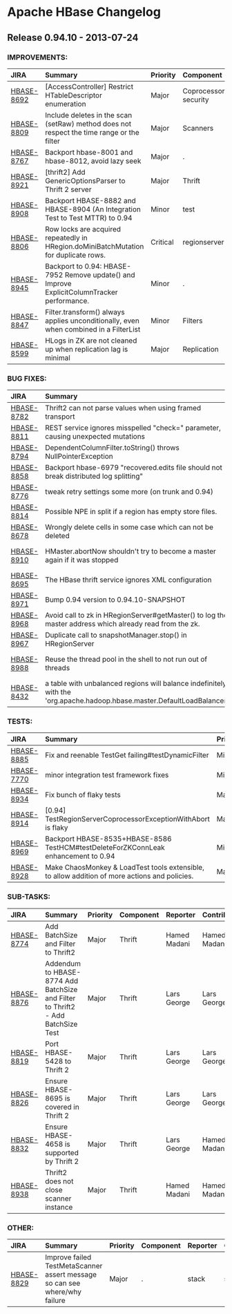 
<!---
# Licensed to the Apache Software Foundation (ASF) under one
# or more contributor license agreements.  See the NOTICE file
# distributed with this work for additional information
# regarding copyright ownership.  The ASF licenses this file
# to you under the Apache License, Version 2.0 (the
# "License"); you may not use this file except in compliance
# with the License.  You may obtain a copy of the License at
#
#     http://www.apache.org/licenses/LICENSE-2.0
#
# Unless required by applicable law or agreed to in writing, software
# distributed under the License is distributed on an "AS IS" BASIS,
# WITHOUT WARRANTIES OR CONDITIONS OF ANY KIND, either express or implied.
# See the License for the specific language governing permissions and
# limitations under the License.
-->
# Apache HBase Changelog

## Release 0.94.10 - 2013-07-24



### IMPROVEMENTS:

| JIRA | Summary | Priority | Component | Reporter | Contributor |
|:---- |:---- | :--- |:---- |:---- |:---- |
| [HBASE-8692](https://issues.apache.org/jira/browse/HBASE-8692) | [AccessController] Restrict HTableDescriptor enumeration |  Major | Coprocessors, security | Andrew Purtell | Andrew Purtell |
| [HBASE-8809](https://issues.apache.org/jira/browse/HBASE-8809) | Include deletes in the scan (setRaw) method does not respect the time range or the filter |  Major | Scanners | Vasu Mariyala | Lars Hofhansl |
| [HBASE-8767](https://issues.apache.org/jira/browse/HBASE-8767) | Backport hbase-8001 and hbase-8012, avoid lazy seek |  Major | . | stack | Lars Hofhansl |
| [HBASE-8921](https://issues.apache.org/jira/browse/HBASE-8921) | [thrift2] Add GenericOptionsParser to Thrift 2 server |  Major | Thrift | Lars George | Lars George |
| [HBASE-8908](https://issues.apache.org/jira/browse/HBASE-8908) | Backport HBASE-8882 and HBASE-8904 (An Integration Test to Test MTTR) to 0.94 |  Minor | test | Andrew Purtell | Andrew Purtell |
| [HBASE-8806](https://issues.apache.org/jira/browse/HBASE-8806) | Row locks are acquired repeatedly in HRegion.doMiniBatchMutation for duplicate rows. |  Critical | regionserver | churro morales | churro morales |
| [HBASE-8945](https://issues.apache.org/jira/browse/HBASE-8945) | Backport to 0.94: HBASE-7952 Remove update() and Improve ExplicitColumnTracker performance. |  Minor | . | Lars Hofhansl | Lars Hofhansl |
| [HBASE-8847](https://issues.apache.org/jira/browse/HBASE-8847) | Filter.transform() always applies unconditionally, even when combined in a FilterList |  Minor | Filters | Christophe Taton | Christophe Taton |
| [HBASE-8599](https://issues.apache.org/jira/browse/HBASE-8599) | HLogs in ZK are not cleaned up when replication lag is minimal |  Major | Replication | Varun Sharma | Varun Sharma |


### BUG FIXES:

| JIRA | Summary | Priority | Component | Reporter | Contributor |
|:---- |:---- | :--- |:---- |:---- |:---- |
| [HBASE-8782](https://issues.apache.org/jira/browse/HBASE-8782) | Thrift2 can not parse values when using framed transport |  Major | Thrift | Hamed Madani | Hamed Madani |
| [HBASE-8811](https://issues.apache.org/jira/browse/HBASE-8811) | REST service ignores misspelled "check=" parameter, causing unexpected mutations |  Critical | REST | Chip Salzenberg | Chip Salzenberg |
| [HBASE-8794](https://issues.apache.org/jira/browse/HBASE-8794) | DependentColumnFilter.toString() throws NullPointerException |  Minor | Filters | Stefan Seelmann | Stefan Seelmann |
| [HBASE-8858](https://issues.apache.org/jira/browse/HBASE-8858) | Backport hbase-6979 "recovered.edits file should not break distributed log splitting" |  Major | . | stack | Lars Hofhansl |
| [HBASE-8776](https://issues.apache.org/jira/browse/HBASE-8776) | tweak retry settings some more (on trunk and 0.94) |  Major | . | Sergey Shelukhin | Sergey Shelukhin |
| [HBASE-8814](https://issues.apache.org/jira/browse/HBASE-8814) | Possible NPE in split if a region has empty store files. |  Major | regionserver | rajeshbabu | rajeshbabu |
| [HBASE-8678](https://issues.apache.org/jira/browse/HBASE-8678) | Wrongly delete cells in some case which can not be deleted |  Major | REST | Eric Huang | Jean-Marc Spaggiari |
| [HBASE-8910](https://issues.apache.org/jira/browse/HBASE-8910) | HMaster.abortNow shouldn't try to become a master again if it was stopped |  Major | . | Jean-Daniel Cryans | Jean-Daniel Cryans |
| [HBASE-8695](https://issues.apache.org/jira/browse/HBASE-8695) | The HBase thrift service ignores XML configuration |  Major | Thrift | Brandon Forehand | Lars George |
| [HBASE-8971](https://issues.apache.org/jira/browse/HBASE-8971) | Bump 0.94 version to 0.94.10-SNAPSHOT |  Major | build | Jesse Yates | Jesse Yates |
| [HBASE-8968](https://issues.apache.org/jira/browse/HBASE-8968) | Avoid call to zk in HRegionServer#getMaster() to log the master address which already read from the zk. |  Minor | Zookeeper | rajeshbabu | rajeshbabu |
| [HBASE-8967](https://issues.apache.org/jira/browse/HBASE-8967) | Duplicate call to snapshotManager.stop() in HRegionServer |  Minor | snapshots | Jerry He | Jerry He |
| [HBASE-8988](https://issues.apache.org/jira/browse/HBASE-8988) | Reuse the thread pool in the shell to not run out of threads |  Major | . | Jean-Daniel Cryans | Jean-Daniel Cryans |
| [HBASE-8432](https://issues.apache.org/jira/browse/HBASE-8432) | a table with unbalanced regions will balance indefinitely with the 'org.apache.hadoop.hbase.master.DefaultLoadBalancer' |  Major | Balancer | Wang Qiang |  |


### TESTS:

| JIRA | Summary | Priority | Component | Reporter | Contributor |
|:---- |:---- | :--- |:---- |:---- |:---- |
| [HBASE-8885](https://issues.apache.org/jira/browse/HBASE-8885) | Fix and reenable TestGet failing#testDynamicFilter |  Minor | . | Jimmy Xiang | Jimmy Xiang |
| [HBASE-7770](https://issues.apache.org/jira/browse/HBASE-7770) | minor integration test framework fixes |  Minor | . | Francis Liu | Francis Liu |
| [HBASE-8934](https://issues.apache.org/jira/browse/HBASE-8934) | Fix bunch of flaky tests |  Major | . | Enis Soztutar | Enis Soztutar |
| [HBASE-8914](https://issues.apache.org/jira/browse/HBASE-8914) | [0.94] TestRegionServerCoprocessorExceptionWithAbort is flaky |  Major | . | Enis Soztutar | Enis Soztutar |
| [HBASE-8969](https://issues.apache.org/jira/browse/HBASE-8969) | Backport HBASE-8535+HBASE-8586 TestHCM#testDeleteForZKConnLeak  enhancement to 0.94 |  Minor | test | Jimmy Xiang | Jimmy Xiang |
| [HBASE-8928](https://issues.apache.org/jira/browse/HBASE-8928) | Make ChaosMonkey & LoadTest tools extensible, to allow addition of more actions and policies. |  Major | test | gautam | gautam |


### SUB-TASKS:

| JIRA | Summary | Priority | Component | Reporter | Contributor |
|:---- |:---- | :--- |:---- |:---- |:---- |
| [HBASE-8774](https://issues.apache.org/jira/browse/HBASE-8774) | Add BatchSize and Filter to Thrift2 |  Major | Thrift | Hamed Madani | Hamed Madani |
| [HBASE-8876](https://issues.apache.org/jira/browse/HBASE-8876) | Addendum to HBASE-8774 Add BatchSize and Filter to Thrift2 - Add BatchSize Test |  Major | Thrift | Lars George | Lars George |
| [HBASE-8819](https://issues.apache.org/jira/browse/HBASE-8819) | Port HBASE-5428 to Thrift 2 |  Major | Thrift | Lars George | Lars George |
| [HBASE-8826](https://issues.apache.org/jira/browse/HBASE-8826) | Ensure HBASE-8695 is covered in Thrift 2 |  Major | Thrift | Lars George | Lars George |
| [HBASE-8832](https://issues.apache.org/jira/browse/HBASE-8832) | Ensure HBASE-4658  is supported by Thrift 2 |  Major | Thrift | Lars George | Hamed Madani |
| [HBASE-8938](https://issues.apache.org/jira/browse/HBASE-8938) | Thrift2 does not close scanner instance |  Major | Thrift | Hamed Madani | Hamed Madani |


### OTHER:

| JIRA | Summary | Priority | Component | Reporter | Contributor |
|:---- |:---- | :--- |:---- |:---- |:---- |
| [HBASE-8829](https://issues.apache.org/jira/browse/HBASE-8829) | Improve failed TestMetaScanner assert message so can see where/why failure |  Major | . | stack | stack |


